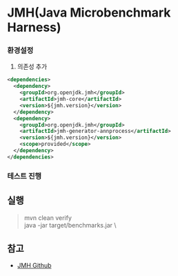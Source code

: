 # JMH(Java Microbenchmark Harness)

### 환경설정
1. 의존성 추가
```xml
<dependencies>
  <dependency>
    <groupId>org.openjdk.jmh</groupId>
    <artifactId>jmh-core</artifactId>
    <version>${jmh.version}</version>
  </dependency>
  <dependency>
    <groupId>org.openjdk.jmh</groupId>
    <artifactId>jmh-generator-annprocess</artifactId>
    <version>${jmh.version}</version>
    <scope>provided</scope>
  </dependency>
</dependencies>
```

### 테스트 진행

## 실행
> mvn clean verify \
> java -jar target/benchmarks.jar \

## 참고
- [JMH Github](https://github.com/openjdk/jmh)